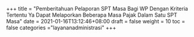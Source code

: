 +++
title = "Pemberitahuan Pelaporan SPT Masa Bagi WP Dengan Kriteria Tertentu Ya Dapat Melaporkan Beberapa Masa Pajak Dalam Satu SPT Masa"
date = 2021-01-16T13:12:46+08:00
draft = false
weight = 10
toc = false
categories ="layananadministrasi"
+++